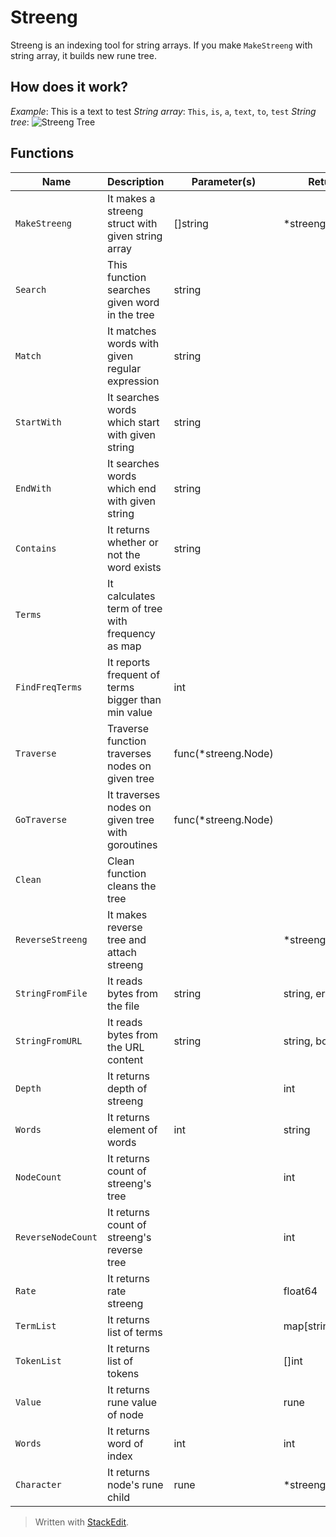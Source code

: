 ﻿# Streeng
Streeng is an indexing tool for string arrays. If you make `MakeStreeng` with string array, it builds new rune tree.

## How does it work?

*Example*: This is a text to test
*String array*: `This`, `is`, `a`, `text`, `to`, `test`
*String tree*:
![Streeng Tree]([https://github.com/erdemayaz/streeng](https://github.com/erdemayaz/streeng/assets/tree.png))

## Functions
|Name| Description | Parameter(s) | Return |
|--|--|--|--|
| `MakeStreeng` | It makes a streeng struct with given string array | []string | *streeng.Streeng
| `Search` | This function searches given word in the tree | string| | []int
| `Match` | It matches words with given regular expression | string| | | []int
| `StartWith` | It searches words which start with given string | string | | []int
| `EndWith` | It searches words which end with given string | string | | []int
| `Contains` | It returns whether or not the word exists | string | | bool
| `Terms` | It calculates term of tree with frequency as map | |  | map[string]int
| `FindFreqTerms` | It reports frequent of terms bigger than min value | int | | map[string]int
| `Traverse` | Traverse function traverses nodes on given tree | func(*streeng.Node)|  |
| `GoTraverse` | It traverses nodes on given tree with goroutines | func(*streeng.Node) |  |
| `Clean` | Clean function cleans the tree | |  |
| `ReverseStreeng` | It makes reverse tree and attach streeng | | *streeng.Node |
| `StringFromFile` | It reads bytes from the file | string | string, error |
| `StringFromURL` | It reads bytes from the URL content | string | string, bool |
| `Depth` | It returns depth of streeng | | int |
| `Words` | It returns element of words | int | string |
| `NodeCount` | It returns count of streeng's tree | | int |
| `ReverseNodeCount` | It returns count of streeng's reverse tree | | int |
| `Rate` | It returns rate streeng | | float64 |
| `TermList` | It returns list of terms | | map[string]int |
| `TokenList` | It returns list of tokens | | []int |
| `Value` | It returns rune value of node | | rune |
| `Words` | It returns word of index | int | int |
| `Character` | It returns node's rune child | rune | *streeng.Node |

> Written with [StackEdit](https://stackedit.io/).
